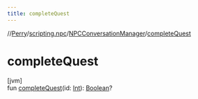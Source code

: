 ```yaml
---
title: completeQuest
---
```

//[Perry](../../../index.html)/[scripting.npc](../index.html)/[NPCConversationManager](index.html)/[completeQuest](complete-quest.html)



# completeQuest



[jvm]\
fun [completeQuest](complete-quest.html)(id: [Int](https://kotlinlang.org/api/latest/jvm/stdlib/kotlin/-int/index.html)): [Boolean](https://kotlinlang.org/api/latest/jvm/stdlib/kotlin/-boolean/index.html)?




